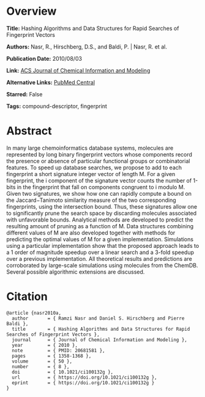 # Overview
**Title:**
Hashing Algorithms and Data Structures for Rapid Searches of Fingerprint Vectors

**Authors:**
Nasr, R., Hirschberg, D.S., and Baldi, P. |
Nasr, R. et al.

**Publication Date:**
2010/08/03

**Link:**
[ACS Journal of Chemical Information and Modeling](https://pubs.acs.org/doi/10.1021/ci100132g)

**Alternative Links:**
[PubMed Central](https://pmc.ncbi.nlm.nih.gov/articles/PMC2926297/)

**Starred:**
False

**Tags:**
compound-descriptor, fingerprint


# Abstract
In many large chemoinformatics database systems, molecules are represented by long binary fingerprint vectors whose components record the presence or absence of particular functional groups or combinatorial features.
To speed up database searches, we propose to add to each fingerprint a short signature integer vector of length M.
For a given fingerprint, the i component of the signature vector counts the number of 1-bits in the fingerprint that fall on components congruent to i modulo M.
Given two signatures, we show how one can rapidly compute a bound on the Jaccard−Tanimoto similarity measure of the two corresponding fingerprints, using the intersection bound.
Thus, these signatures allow one to significantly prune the search space by discarding molecules associated with unfavorable bounds.
Analytical methods are developed to predict the resulting amount of pruning as a function of M.
Data structures combining different values of M are also developed together with methods for predicting the optimal values of M for a given implementation.
Simulations using a particular implementation show that the proposed approach leads to a 1 order of magnitude speedup over a linear search and a 3-fold speedup over a previous implementation.
All theoretical results and predictions are corroborated by large-scale simulations using molecules from the ChemDB.
Several possible algorithmic extensions are discussed.


# Citation
```
@article {nasr2010a,
  author       = { Ramzi Nasr and Daniel S. Hirschberg and Pierre Baldi },
  title        = { Hashing Algorithms and Data Structures for Rapid Searches of Fingerprint Vectors },
  journal      = { Journal of Chemical Information and Modeling },
  year         = { 2010 },
  note         = { PMID: 20681581 },
  pages        = { 1358-1368 },
  volume       = { 50 },
  number       = { 8 },
  doi          = { 10.1021/ci100132g },
  url          = { https://doi.org/10.1021/ci100132g },
  eprint       = { https://doi.org/10.1021/ci100132g }
}
```
